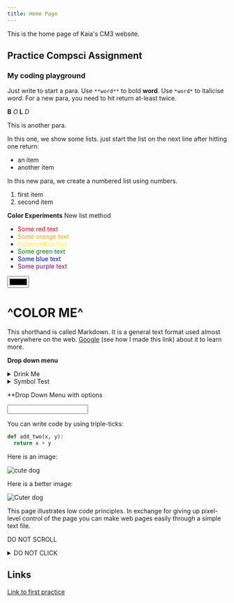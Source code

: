```yaml
---
title: Home Page
---
```


This is the home page of Kaia's CM3 website.

## Practice Compsci Assignment

### My coding playground

<!-- This is commented out. -->

Just write to start a para. Use `**word**` to bold **word**. Use `*word*` to italicise *word*. For a new para, you need to hit return at-least twice.


**B** *O* **L** *D*

This is another para.

  
In this one, we show some lists. just start the list on the next line after hitting one return:
- an item
- another item

In this new para, we create a numbered list using numbers.
1. first item
2. second item

**Color Experiments**
New list method 

- <font color="red"> Some red text </font>
- <font color="orange"> Some orange text </font>
- <font color="yellow"> Some yellow text </font>
- <font color="green"> Some green text </font>
- <font color="blue"> Some blue text </font>
- <font color="purple"> Some purple text </font>

<input id="color_picker" type="color" onchange="showHex();"> <span id="color_hex_value"></span>
  <h1>^COLOR ME^</h1>

This shorthand is called Markdown. It is a general text format used almost everywhere on the web. [Google](https://www.google.com) (see how I made this link) about it to learn more.

**Drop down menu**
<details>
  <summary>Drink Me</summary>
  <p>Have you seen a white rabbit?</p>
</details>

<details>
  <summary>Symbol Test</summary>
  <p>..........#.......</p>
  <p>.......#.....#.....</p>
  <p>....#...........#....</p>
  <p>..#...............#...</p>
  <p>....#...........#....</p>
  <p>.......#......#.....</p>
  <p>..........#.......</p>
</details>

**Drop Down Menu with options

<input list="Teammates" name="Teammates" id="Teammates">
<datalist id="Teammates">
    <option value="Kaia">
    <option value="Vicky">
    <option value="Kyle">
    <option value="Gabriel">
    <option value="Alexandra">
  </datalist>
  
<!-- This is commented out. -->

You can write code by using triple-ticks:

```python
def add_two(x, y):
  return x + y
```

Here is an image:

![cute dog](https://i.imgur.com/dY93WHQ.jpeg)

Here is a better image:

![Cuter dog](https://media.npr.org/assets/img/2022/05/25/gettyimages-917452888-edit_custom-c656c35e4e40bf22799195af846379af6538810c-s1100-c50.jpg)

This page illustrates low code principles. In exchange for giving up pixel-level control of the page you can make web pages easily through a simple text file.

DO NOT SCROLL

<details>
  <summary>DO NOT CLICK</summary>
  
[Go No Farther](https://www.youtube.com/watch?v=dQw4w9WgXcQ)
  
</details>

## **Links**

[Link to first practice](practice1.md)
